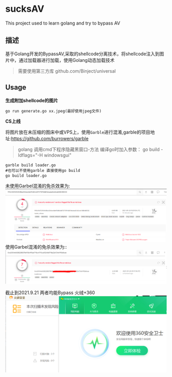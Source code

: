 # sucksAV
This project used to learn golang and try to bypass AV

## 描述
基于Golang开发的BypassAV,采取的shellcode分离技术，将shellcode注入到图片中，通过加载器进行加载，使用Golang动态加载技术

>需要使用第三方库 github.com/Binject/universal

## Usage

**生成附加shellcode的图片**
```
go run generate.go xx.jpeg(最好使用jpeg文件) 
```

**CS上线**

将图片放在未压缩的图床中或VPS上，使用`Garble`进行混淆,garble的项目地址:https://github.com/burrowers/garble

>golang 调用cmd下程序隐藏黑窗口-方法 编译go时加入参数： go build -ldflags="-H windowsgui"


```
garble build loader.go
#也可以不使用garble 直接使用go build
go build loader.go
```

未使用Garbel混淆的免杀效果为:
![](https://github.com/crisprss/sucksAV/blob/main/images/image1.png)
使用Garbel混淆的免杀效果为::
![](https://github.com/crisprss/sucksAV/blob/main/images/image2.png)

截止到2021.9.21 两者均能Bypass 火绒+360
![](https://github.com/crisprss/sucksAV/blob/main/images/upload2.png)

